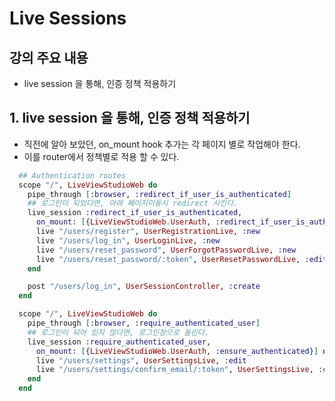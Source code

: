 # Live Sessions

## 강의 주요 내용

* live session 을 통해, 인증 정책 적용하기

## 1. live session 을 통해, 인증 정책 적용하기

* 직전에 알아 보았던, on_mount hook 추가는 각 페이지 별로 작업해야 한다.
* 이를 router에서 정책별로 적용 할 수 있다.

```elixir
  ## Authentication routes
  scope "/", LiveViewStudioWeb do
    pipe_through [:browser, :redirect_if_user_is_authenticated]
    ## 로그인이 되었다면, 아래 페이지이동시 redirect 시킨다.
    live_session :redirect_if_user_is_authenticated,
      on_mount: [{LiveViewStudioWeb.UserAuth, :redirect_if_user_is_authenticated}] do
      live "/users/register", UserRegistrationLive, :new
      live "/users/log_in", UserLoginLive, :new
      live "/users/reset_password", UserForgotPasswordLive, :new
      live "/users/reset_password/:token", UserResetPasswordLive, :edit
    end  

    post "/users/log_in", UserSessionController, :create
  end  

  scope "/", LiveViewStudioWeb do
    pipe_through [:browser, :require_authenticated_user]
    ## 로그인이 되어 있지 않다면, 로그인창으로 돌린다.
    live_session :require_authenticated_user,
      on_mount: [{LiveViewStudioWeb.UserAuth, :ensure_authenticated}] do
      live "/users/settings", UserSettingsLive, :edit
      live "/users/settings/confirm_email/:token", UserSettingsLive, :confirm_email
    end
  end
```